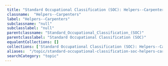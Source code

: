 ```yaml
--- 
 title: "Standard Occupational Classification (SOC): Helpers--Carpenters" 
 classname:  "Helpers--Carpenters" 
 label: "Helpers--Carpenters" 
 subclassname: "null" 
 subclasslabel: "null" 
 parentclassname: "Standard_Occupational_Classification_(SOC)" 
 parentclasslabel: "Standard Occupational Classification (SOC)" 
 equalentCollections: [] 
 collections: ['Standard Occupational Classification (SOC): Helpers--Carpenters']
 aliases:  "/topic/standard-occupational-classification-soc-helpers-carpenters"  
 searchCategory: "topic" 
---
```

